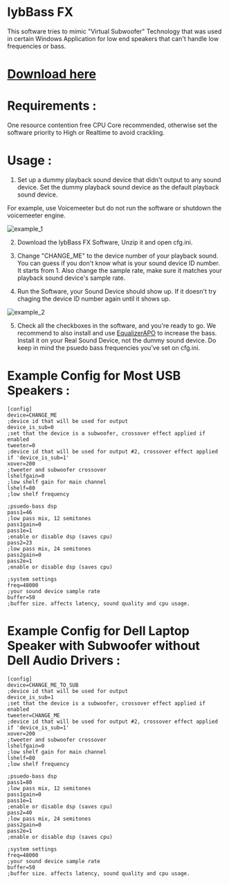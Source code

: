 # lybBass FX

This software tries to mimic "Virtual Subwoofer" Technology that was used in certain Windows Application for low end speakers that can't handle low frequencies or bass.

# [Download here](https://lybsoft.github.io/bassfx_wasapi/release.zip)

# Requirements :

One resource contention free CPU Core recommended, otherwise set the software priority to High or Realtime to avoid crackling.

# Usage :

1. Set up a dummy playback sound device that didn't output to any sound device. Set the dummy playback sound device as the default playback sound device.

For example, use Voicemeeter but do not run the software or shutdown the voicemeeter engine.

![example_1](https://lybsoft.github.io/bassfx_wasapi/usage1.PNG)

2. Download the lybBass FX Software, Unzip it and open cfg.ini.

3. Change "CHANGE_ME" to the device number of your playback sound. You can guess if you don't know what is your sound device ID number. It starts from 1. Also change the sample rate, make sure it matches your playback sound device's sample rate.

4. Run the Software, your Sound Device should show up. If it doesn't try chaging the device ID number again until it shows up.

![example_2](https://lybsoft.github.io/bassfx_wasapi/usage2.PNG)

5. Check all the checkboxes in the software, and you're ready to go. We recommend to also install and use [EqualizerAPO](https://sourceforge.net/projects/equalizerapo/) to increase the bass. Install it on your Real Sound Device, not the dummy sound device. Do keep in mind the psuedo bass frequencies you've set on cfg.ini.

# Example Config for Most USB Speakers :
~~~~~~~~
[config]
device=CHANGE_ME
;device id that will be used for output
device_is_sub=0
;set that the device is a subwoofer, crossover effect applied if enabled
tweeter=0
;device id that will be used for output #2, crossover effect applied if 'device_is_sub=1'
xover=200
;tweeter and subwoofer crossover
lshelfgain=0
;low shelf gain for main channel
lshelf=80
;low shelf frequency

;psuedo-bass dsp
pass1=46
;low pass mix, 12 semitones
pass1gain=0
pass1e=1
;enable or disable dsp (saves cpu)
pass2=23
;low pass mix, 24 semitones
pass2gain=0
pass2e=1
;enable or disable dsp (saves cpu)

;system settings
freq=48000
;your sound device sample rate
buffer=50
;buffer size. affects latency, sound quality and cpu usage.
~~~~~~~~

# Example Config for Dell Laptop Speaker with Subwoofer without Dell Audio Drivers :
~~~~~~~~
[config]
device=CHANGE_ME_TO_SUB
;device id that will be used for output
device_is_sub=1
;set that the device is a subwoofer, crossover effect applied if enabled
tweeter=CHANGE_ME
;device id that will be used for output #2, crossover effect applied if 'device_is_sub=1'
xover=200
;tweeter and subwoofer crossover
lshelfgain=0
;low shelf gain for main channel
lshelf=80
;low shelf frequency

;psuedo-bass dsp
pass1=80
;low pass mix, 12 semitones
pass1gain=0
pass1e=1
;enable or disable dsp (saves cpu)
pass2=40
;low pass mix, 24 semitones
pass2gain=0
pass2e=1
;enable or disable dsp (saves cpu)

;system settings
freq=48000
;your sound device sample rate
buffer=50
;buffer size. affects latency, sound quality and cpu usage.
~~~~~~~~
